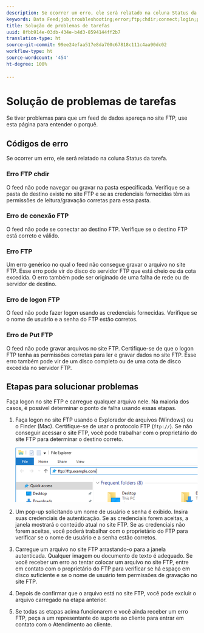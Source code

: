 ```yaml
---
description: Se ocorrer um erro, ele será relatado na coluna Status da tarefa.
keywords: Data Feed;job;troubleshooting;error;ftp;chdir;connect;login;put
title: Solução de problemas de tarefas
uuid: 8fbb914e-03db-434e-b4d3-8594144ff2b7
translation-type: ht
source-git-commit: 99ee24efaa517e8da700c67818c111c4aa90dc02
workflow-type: ht
source-wordcount: '454'
ht-degree: 100%

---
```



# Solução de problemas de tarefas

Se tiver problemas para que um feed de dados apareça no site FTP, use esta página para entender o porquê.

## Códigos de erro

Se ocorrer um erro, ele será relatado na coluna Status da tarefa.

### Erro FTP chdir

O feed não pode navegar ou gravar na pasta especificada. Verifique se a pasta de destino existe no site FTP e se as credenciais fornecidas têm as permissões de leitura/gravação corretas para essa pasta.

### Erro de conexão FTP

O feed não pode se conectar ao destino FTP. Verifique se o destino FTP está correto e válido.

### Erro FTP

Um erro genérico no qual o feed não consegue gravar o arquivo no site FTP. Esse erro pode vir do disco do servidor FTP que está cheio ou da cota excedida. O erro também pode ser originado de uma falha de rede ou de servidor de destino.

### Erro de logon FTP

O feed não pode fazer logon usando as credenciais fornecidas. Verifique se o nome de usuário e a senha do FTP estão corretos.

### Erro de Put FTP

O feed não pode gravar arquivos no site FTP. Certifique-se de que o logon FTP tenha as permissões corretas para ler e gravar dados no site FTP. Esse erro também pode vir de um disco completo ou de uma cota de disco excedida no servidor FTP.

## Etapas para solucionar problemas

Faça logon no site FTP e carregue qualquer arquivo nele. Na maioria dos casos, é possível determinar o ponto de falha usando essas etapas.

1. Faça logon no site FTP usando o Explorador de arquivos (Windows) ou o Finder (Mac). Certifique-se de usar o protocolo FTP (`ftp://`). Se não conseguir acessar o site FTP, você pode trabalhar com o proprietário do site FTP para determinar o destino correto.

   ![Explorador de arquivos](assets/file_explorer.png)

2. Um pop-up solicitando um nome de usuário e senha é exibido. Insira suas credenciais de autenticação. Se as credenciais forem aceitas, a janela mostrará o conteúdo atual no site FTP. Se as credenciais não forem aceitas, você poderá trabalhar com o proprietário do FTP para verificar se o nome de usuário e a senha estão corretos.
3. Carregue um arquivo no site FTP arrastando-o para a janela autenticada. Qualquer imagem ou documento de texto é adequado. Se você receber um erro ao tentar colocar um arquivo no site FTP, entre em contato com o proprietário do FTP para verificar se há espaço em disco suficiente e se o nome de usuário tem permissões de gravação no site FTP.
4. Depois de confirmar que o arquivo está no site FTP, você pode excluir o arquivo carregado na etapa anterior.
5. Se todas as etapas acima funcionarem e você ainda receber um erro FTP, peça a um representante do suporte ao cliente para entrar em contato com o Atendimento ao cliente.
